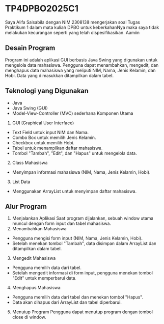 # TP4DPBO2025C1

Saya Alifa Salsabila dengan NIM 2308138 mengerjakan soal Tugas Praktikum 1 dalam mata kuliah DPBO untuk keberkahanNya maka saya tidak melakukan kecurangan seperti yang telah dispesifikasikan. Aamiin

## Desain Program
Program ini adalah aplikasi GUI berbasis Java Swing yang digunakan untuk mengelola data mahasiswa. Pengguna dapat menambahkan, mengedit, dan menghapus data mahasiswa yang meliputi NIM, Nama, Jenis Kelamin, dan Hobi. Data yang dimasukkan ditampilkan dalam tabel.
## Teknologi yang Digunakan
- Java
- Java Swing (GUI)
- Model-View-Controller (MVC) sederhana
Komponen Utama
1. GUI (Graphical User Interface)
- Text Field untuk input NIM dan Nama.
- Combo Box untuk memilih Jenis Kelamin.
- Checkbox untuk memilih Hobi.
- Tabel untuk menampilkan daftar mahasiswa.
- Tombol "Tambah", "Edit", dan "Hapus" untuk mengelola data.
2. Class Mahasiswa
- Menyimpan informasi mahasiswa (NIM, Nama, Jenis Kelamin, Hobi).
3. List Data
- Menggunakan ArrayList<Mahasiswa> untuk menyimpan daftar mahasiswa.
## Alur Program
1. Menjalankan Aplikasi
Saat program dijalankan, sebuah window utama muncul dengan form input dan tabel mahasiswa.
2. Menambahkan Mahasiswa
- Pengguna mengisi form input (NIM, Nama, Jenis Kelamin, Hobi).
- Setelah menekan tombol "Tambah", data disimpan dalam ArrayList dan ditampilkan dalam tabel.
3. Mengedit Mahasiswa
- Pengguna memilih data dari tabel.
- Setelah mengedit informasi di form input, pengguna menekan tombol "Edit" untuk memperbarui data.
4. Menghapus Mahasiswa
- Pengguna memilih data dari tabel dan menekan tombol "Hapus".
- Data akan dihapus dari ArrayList dan tabel diperbarui.
5. Menutup Program
Pengguna dapat menutup program dengan tombol close di window.
